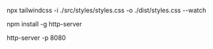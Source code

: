 npx tailwindcss -i ./src/styles/styles.css -o ./dist/styles.css --watch

npm install -g http-server

http-server -p 8080
